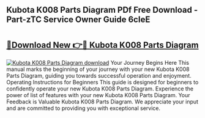 ## Kubota K008 Parts Diagram PDf Free Download - Part-zTC Service Owner Guide 6cIeE

# <h2><a href="http://dfs1rii.blite.top/?on=Kubota+K008+Parts+Diagram">🔗Download New 👉🔴 Kubota K008 Parts Diagram</a></h2>

[![Kubota K008 Parts Diagram download](https://i.imgur.com/lujVjoI.png)](http://dfs1rii.blite.top/?on=Kubota+K008+Parts+Diagram)
Your Journey Begins Here This manual marks the beginning of your journey with your new Kubota K008 Parts Diagram, guiding you towards successful operation and enjoyment. Operating Instructions for Beginners This guide is designed for beginners to confidently operate your new Kubota K008 Parts Diagram. Experience the power of list of features with your new Kubota K008 Parts Diagram. Your Feedback is Valuable Kubota K008 Parts Diagram. We appreciate your input and are committed to providing you with exceptional service.
